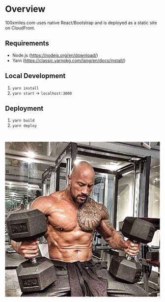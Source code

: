 # Overview

100xmiles.com uses native React/Bootstrap and is deployed as a static site on CloudFront.

## Requirements

* Node.js (https://nodejs.org/en/download/)
* Yarn (https://classic.yarnpkg.com/lang/en/docs/install/)

## Local Development

1. `yarn install`
2. `yarn start` -> `localhost:3000`

## Deployment

1. `yarn build`
2. `yarn deploy`

<br>

![Drive](./src/img/drive.jpg)
